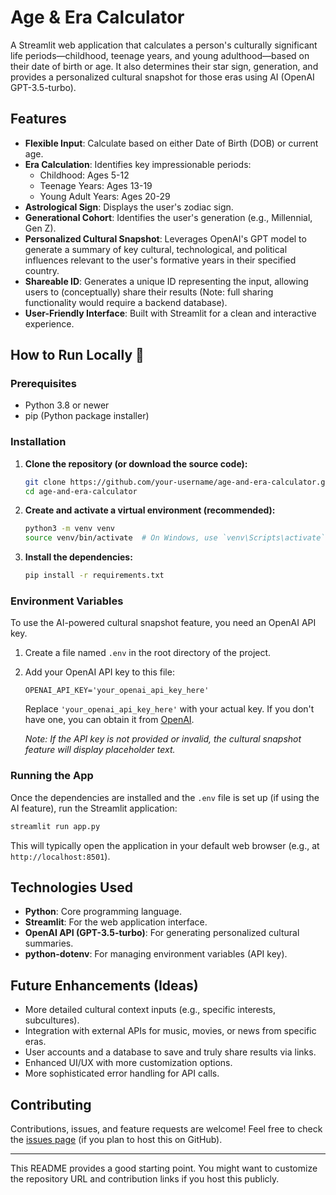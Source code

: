 # Age & Era Calculator

A Streamlit web application that calculates a person's culturally significant life periods—childhood, teenage years, and young adulthood—based on their date of birth or age. It also determines their star sign, generation, and provides a personalized cultural snapshot for those eras using AI (OpenAI GPT-3.5-turbo).

## Features

*   **Flexible Input**: Calculate based on either Date of Birth (DOB) or current age.
*   **Era Calculation**: Identifies key impressionable periods:
    *   Childhood: Ages 5-12
    *   Teenage Years: Ages 13-19
    *   Young Adult Years: Ages 20-29
*   **Astrological Sign**: Displays the user's zodiac sign.
*   **Generational Cohort**: Identifies the user's generation (e.g., Millennial, Gen Z).
*   **Personalized Cultural Snapshot**: Leverages OpenAI's GPT model to generate a summary of key cultural, technological, and political influences relevant to the user's formative years in their specified country.
*   **Shareable ID**: Generates a unique ID representing the input, allowing users to (conceptually) share their results (Note: full sharing functionality would require a backend database).
*   **User-Friendly Interface**: Built with Streamlit for a clean and interactive experience.

## How to Run Locally 🚀

### Prerequisites

*   Python 3.8 or newer
*   pip (Python package installer)

### Installation

1.  **Clone the repository (or download the source code):**
    ```bash
    git clone https://github.com/your-username/age-and-era-calculator.git # Replace with your actual repo URL if different
    cd age-and-era-calculator
    ```

2.  **Create and activate a virtual environment (recommended):**
    ```bash
    python3 -m venv venv
    source venv/bin/activate  # On Windows, use `venv\Scripts\activate`
    ```

3.  **Install the dependencies:**
    ```bash
    pip install -r requirements.txt
    ```

### Environment Variables

To use the AI-powered cultural snapshot feature, you need an OpenAI API key.

1.  Create a file named `.env` in the root directory of the project.
2.  Add your OpenAI API key to this file:
    ```
    OPENAI_API_KEY='your_openai_api_key_here'
    ```
    Replace `'your_openai_api_key_here'` with your actual key. If you don't have one, you can obtain it from [OpenAI](https://platform.openai.com/account/api-keys).

    *Note: If the API key is not provided or invalid, the cultural snapshot feature will display placeholder text.*

### Running the App

Once the dependencies are installed and the `.env` file is set up (if using the AI feature), run the Streamlit application:

```bash
streamlit run app.py
```

This will typically open the application in your default web browser (e.g., at `http://localhost:8501`).

## Technologies Used 

*   **Python**: Core programming language.
*   **Streamlit**: For the web application interface.
*   **OpenAI API (GPT-3.5-turbo)**: For generating personalized cultural summaries.
*   **python-dotenv**: For managing environment variables (API key).

## Future Enhancements (Ideas)

*   More detailed cultural context inputs (e.g., specific interests, subcultures).
*   Integration with external APIs for music, movies, or news from specific eras.
*   User accounts and a database to save and truly share results via links.
*   Enhanced UI/UX with more customization options.
*   More sophisticated error handling for API calls.

## Contributing

Contributions, issues, and feature requests are welcome! Feel free to check the [issues page](https://github.com/your-username/age-and-era-calculator/issues) (if you plan to host this on GitHub).

---

This README provides a good starting point. You might want to customize the repository URL and contribution links if you host this publicly.
